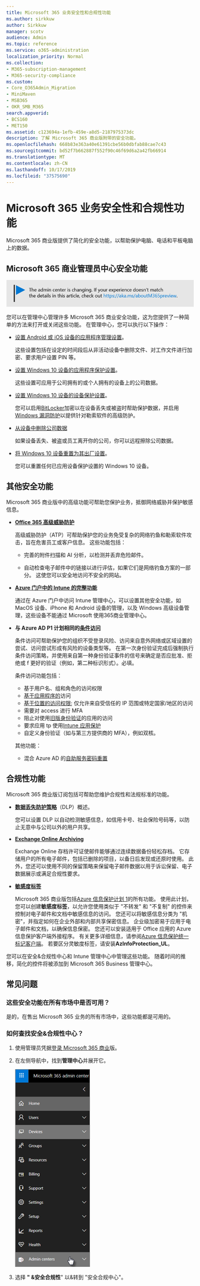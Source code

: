```yaml
---
title: Microsoft 365 业务安全性和合规性功能
ms.author: sirkkuw
author: Sirkkuw
manager: scotv
audience: Admin
ms.topic: reference
ms.service: o365-administration
localization_priority: Normal
ms.collection:
- M365-subscription-management
- M365-security-compliance
ms.custom:
- Core_O365Admin_Migration
- MiniMaven
- MSB365
- OKR_SMB_M365
search.appverid:
- BCS160
- MET150
ms.assetid: c123694a-1efb-459e-a8d5-2187975373dc
description: 了解 Microsoft 365 商业版附带的安全功能。
ms.openlocfilehash: 668b83e363a40e61391cbe56b0dbfab88cae7c43
ms.sourcegitcommit: bd52f7b662887f552f90c46f69d6a2a42fb66914
ms.translationtype: MT
ms.contentlocale: zh-CN
ms.lasthandoff: 10/17/2019
ms.locfileid: "37575690"
---
```

# <a name="microsoft-365-business-security-and-compliance-features"></a>Microsoft 365 业务安全性和合规性功能

Microsoft 365 商业版提供了简化的安全功能，以帮助保护电脑、电话和平板电脑上的数据。
    
## <a name="microsoft-365-business-admin-center-security-features"></a>Microsoft 365 商业管理员中心安全功能

[!["标签"，告知 "管理中心" 正在更改，您可以在 aka.ms/aboutM365preview 中找到更多详细信息。](media/m365admincenterchanging.png)](https://docs.microsoft.com/office365/admin/microsoft-365-admin-center-preview)

您可以在管理中心管理许多 Microsoft 365 商业安全功能，这为您提供了一种简单的方法来打开或关闭这些功能。 在管理中心，您可以执行以下操作：
  
  
- [设置 Android 或 iOS 设备的应用程序管理设置](app-protection-settings-for-android-and-ios.md)。 
    
    这些设置包括在设定的时间段后从非活动设备中删除文件、对工作文件进行加密、要求用户设置 PIN 等。
    
- [设置 Windows 10 设备的应用程序保护设置](protection-settings-for-windows-10-devices.md)。 
    
    这些设置可应用于公司拥有的或个人拥有的设备上的公司数据。
    
- [设置 Windows 10 设备的设备保护设置](protection-settings-for-windows-10-pcs.md)。 
    
    您可以启用[BitLocker](https://go.microsoft.com/fwlink/p/?linkid=871405)加密以在设备丢失或被盗时帮助保护数据，并启用[Windows 漏洞防护](https://go.microsoft.com/fwlink/p/?linkid=871404)以提供针对勒索软件的高级防护。 
    
- [从设备中删除公司数据](remove-company-data.md)
    
    如果设备丢失、被盗或员工离开你的公司，你可以远程擦除公司数据。
    
- [将 Windows 10 设备重置为其出厂设置](reset-devices-to-factory-settings.md)。 
    
    您可以重置任何已应用设备保护设置的 Windows 10 设备。
    
## <a name="additional-security-features"></a>其他安全功能 

Microsoft 365 商业版中的高级功能可帮助您保护业务，抵御网络威胁并保护敏感信息。
  
- **[Office 365 高级威胁防护](https://support.office.com/article/e100fe7c-f2a1-4b7d-9e08-622330b83653)**
    
    高级威胁防护（ATP）可帮助保护您的业务免受复杂的网络钓鱼和勒索软件攻击，旨在危害员工或客户信息。 这些功能包括： 
    
  - 完善的附件扫描和 AI 分析，以检测并丢弃危险邮件。
    
  - 自动检查电子邮件中的链接以进行评估，如果它们是网络钓鱼方案的一部分。 这使您可以安全地访问不安全的网站。

- **[Azure 门户中的 Intune 的完整功能](https://go.microsoft.com/fwlink/p/?linkid=871403)**
    
    通过在 Azure 门户中访问 Intune 管理中心，可以设置其他安全功能，如 MacOS 设备、iPhone 和 Android 设备的管理，以及 Windows 高级设备管理，这些设备不能通过 Microsoft 使用365商业管理中心。
- **与 Azure AD P1 计划相同的[条件访问](https://docs.microsoft.com/en-us/azure/active-directory/conditional-access/overview)**

    条件访问可帮助保护您的组织不受登录风险、访问来自意外网络或区域设置的尝试、访问尝试形成有风险的设备类型等。 在第一次身份验证完成后强制执行条件访问策略，并使用来自第一种身份验证事件的信号来确定是否应批准、拒绝或 f 更好的验证（例如，第二种标识形式）。必填。

    条件访问功能包括：

    - 基于用户名、组和角色的访问权限
    - [基于应用程序的](https://docs.microsoft.com/azure/active-directory/conditional-access/app-based-conditional-access)访问 
    - [基于位置的访问权限](https://docs.microsoft.com/azure/active-directory/authentication/howto-registration-mfa-sspr-combined#conditional-access-policies-for-combined-registration); 仅允许来自受信任的 IP 范围或特定国家/地区的访问 
    - 需要对 access 进行 MFA
    - 阻止对使用[旧版身份验证](https://docs.microsoft.com/azure/active-directory/conditional-access/block-legacy-authentication)的应用的访问
    - 要求应用 tp 使用[Intune 应用保护](https://docs.microsoft.com/azure/active-directory/conditional-access/app-protection-based-conditional-access)
    - 自定义身份验证（如与第三方提供商的 MFA），例如双核。
   
    其他功能：
    - 混合 Azure AD 的[自助服务密码重置](https://docs.microsoft.com/azure/active-directory/authentication/concept-sspr-customization)
    
## <a name="compliance-features"></a>合规性功能

Microsoft 365 商业版订阅包括可帮助您维护合规性和法规标准的功能。

- **[数据丢失防护策略](https://support.office.com/article/1966b2a7-d1e2-4d92-ab61-42efbb137f5e)**（DLP）概述。 
    
    您可以设置 DLP 以自动检测敏感信息，如信用卡号、社会保险号码等，以防止无意中与公司以外的用户共享。
    
- **[Exchange Online Archiving](https://products.office.com/exchange/microsoft-exchange-online-archiving-email)**
    
    Exchange Online 存档许可证使邮件能够通过连续数据备份轻松存档。 它存储用户的所有电子邮件，包括已删除的项目，以备日后发现或还原时使用。 此外，您还可以使用不同的保留策略来保留电子邮件数据以用于诉讼保留、电子数据展示或满足合规性要求。
    
- **[敏感度标签](https://docs.microsoft.com/microsoft-365/compliance/sensitivity-labels)**

   Microsoft 365 商业版包括[Azure 信息保护计划 1](https://go.microsoft.com/fwlink/p/?linkid=871407)的所有功能。 使用此计划，您可以创建**敏感度标签**，以允许您使用类似于 "不转发" 和 "不复制" 的控件来控制对电子邮件和文档中敏感信息的访问。 您还可以将敏感信息分类为 "机密"，并指定如何在企业外部和内部共享保密信息。 企业级加密易于应用于电子邮件和文档，以确保信息保密。 您还可以安装适用于 Office 应用的 Azure 信息保护客户端外接程序。 有关更多详细信息，请参阅[Azure 信息保护统一标记客户端](https://docs.microsoft.com/azure/information-protection/rms-client/unifiedlabelingclient-version-release-history)。 若要区分灵敏度标签，请安装**AzInfoProtection_UL**。

您可以在安全&amp;合规性中心和 Intune 管理中心中管理这些功能。 随着时间的推移，简化的控件将被添加到 Microsoft 365 Business 管理中心。
  
    
## <a name="faq"></a>常见问题

 ### <a name="are-these-security-features-available-in-all-markets"></a>这些安全功能在所有市场中是否可用？
  
是的，在售出 Microsoft 365 业务的所有市场中，这些功能都是可用的。
  
### <a name="how-do-i-find-the-security-amp-compliance-center"></a>如何查找安全&amp;合规性中心？
  
1. 使用管理员凭据[登录 Microsoft 365 商业](https://portal.microsoft.com/)版。 
    
2. 在左侧导航中，找到**管理中心**并展开它。 
    
    ![在 Microsoft 365 管理中心的左侧导航中，选择 "管理中心"。](media/fa4484f8-c637-45fd-a7bd-bdb3abfd6c03.png)
  
3. 选择 **" &amp;安全合规性**" 以&amp;转到 "安全合规中心"。